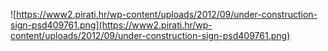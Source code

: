 ![https://www2.pirati.hr/wp-content/uploads/2012/09/under-construction-sign-psd409761.png](https://www2.pirati.hr/wp-content/uploads/2012/09/under-construction-sign-psd409761.png)